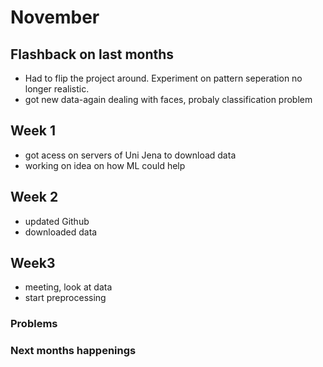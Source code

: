 # November

## Flashback on last months
- Had to flip the project around. Experiment on pattern seperation no longer realistic.
- got new data-again dealing with faces, probaly classification problem 

## Week 1
- got acess on servers of Uni Jena to download data
- working on idea on how ML could help

## Week 2
- updated Github
- downloaded data

## Week3
- meeting, look at data
- start preprocessing

### Problems
### Next months happenings
